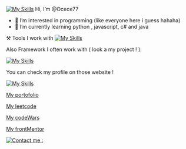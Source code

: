 [![My Skills](https://skillicons.dev/icons?i=apple)](https://skillicons.dev) Hi, I’m @Ocece77
- 👀 I’m interested in programming (like everyone here i guess hahaha)
- 🌱 I’m currently learning python , javascript, c# and java

⚒️ Tools I work with
[![My Skills](https://skillicons.dev/icons?i=js,html,css,py,cs,cpp,c,kotlin,npm,nodejs,sqlite,react,figma)](https://skillicons.dev)

Also Framework I often work with ( look a my project ! ):

[![My Skills](https://skillicons.dev/icons?i=tailwind,bootstrap,react,angular,vite)](https://skillicons.dev)

You can check my profile on those website !

[![My Skills](https://skillicons.dev/icons?i=linkedin)](https://www.linkedin.com/in/oceanekasindu/) 

[My portofolio]( https://ocece77.github.io/portfolio/)

[My leetcode]( https://leetcode.com/Ocece77)

[My codeWars]( https://www.codewars.com/users/Ocece77)

[My frontMentor](https://www.frontendmentor.io/profile/Ocece77)

[![Contact me :](https://skillicons.dev/icons?i=gmail)](mailto:oceanekasindupro@gmail.com?subject=[GitHub]%20Want%20to%20Contact%20You)


<!---
Ocece77/Ocece77 is a ✨ special ✨ repository because its `README.md` (this file) appears on your GitHub profile.
You can click the Preview link to take a look at your changes.
--->
